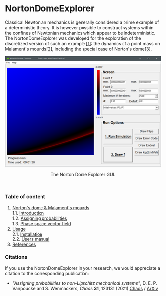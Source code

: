 # <a id='Top'></a> NortonDomeExplorer
Classical Newtonian mechanics is generally considered a prime example of a deterministic theory.
It is however possible to construct systems within the confines of Newtonian mechanics which appear to be indeterministic.
The NortonDomeExplorer was developed for the exploration of the discretized version of such an example
[\[1\]](docs/3_ReferenceList.md#ref_DS1): the dynamics of a point mass on Malament's mounds[\[2\]](docs/3_ReferenceList.md#ref_mal), 
including the special case of Norton's dome[\[3\]](docs/3_ReferenceList.md#ref_nort).

![screenshot](images/Dome_ScreenShot.png)
<p align="center">
The Norton Dome Explorer GUI.</p>
<br />

### Table of content

1. [Norton's dome & Malament's mounds](docs/1_Background.md#background)<br />
    1.1. [Introduction](#background_Intro) <br />
    1.2. [Assigning probabilities](#background_Prob)<br />
    1.3. [Phase space vector field](#background_Phase)<br />
2. [Usage](docs/2_Manual.md)<br />
    2.1. [Installation](docs/2_Manual.md#Install)<br />
    2.2. [Users manual](docs/2_Manual.md#ManualND)<br />
3. [References](docs/3_ReferenceList.md)<br />

### Citations
If you use the NortonDomeExplorer in your research, we would appreciate a citation to the corresponding publication:
 - *"Assigning probabilities to non-Lipschitz mechanical systems"*, D. E. P. Vanpoucke and S. Wenmackers, *Chaos* **31**, 123131 (2021) [Chaos](https://doi.org/10.1063/5.0063388) / [ArXiv](https://arxiv.org/abs/2001.10375)</br>











